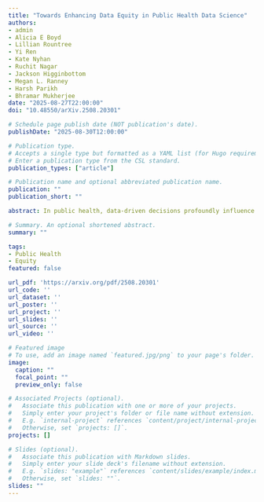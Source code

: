 ```yaml
---
title: "Towards Enhancing Data Equity in Public Health Data Science"
authors:
- admin
- Alicia E Boyd
- Lillian Rountree
- Yi Ren
- Kate Nyhan
- Ruchit Nagar
- Jackson Higginbottom
- Megan L. Ranney
- Harsh Parikh
- Bhramar Mukherjee
date: "2025-08-27T22:00:00"
doi: "10.48550/arXiv.2508.20301"

# Schedule page publish date (NOT publication's date).
publishDate: "2025-08-30T12:00:00"

# Publication type.
# Accepts a single type but formatted as a YAML list (for Hugo requirements).
# Enter a publication type from the CSL standard.
publication_types: ["article"]

# Publication name and optional abbreviated publication name.
publication: ""
publication_short: ""

abstract: In public health, data-driven decisions profoundly influence policies, interventions, and prevention strategies. However, acute disparities in data representation across populations persist, often leading to skewed insights and suboptimal decisions. Recognizing, quantifying, and addressing these challenges require a structured roadmap that integrates insights across domains — including, but not limited to, public health data science and computer science — and critically examines these insights through reflexivity and critical theory. This need has brought increasing attention to the concept of data equity, which offers a guiding framework for addressing systemic bias in data use. Data equity aims to ensure the fair and inclusive representation, collection, and use of data to prevent the introduction or exacerbation of systemic biases that could lead to invalid downstream inference and decisions. We highlight the urgency of this issue by presenting three public health examples where the acute lack of representative datasets and skewed knowledge adversely affect decision-making across diverse sub-groups. The challenges illustrated in these examples mirror broader concerns raised in both public health and computer science literature. While existing public health literature emphasizes the paucity of high-quality data from specific sub-populations, computer science and statistical literature offer general criteria and metrics for assessing biases in data and modeling systems. Building upon foundational concepts from these fields, we propose a working definition of public health data equity and introduce a structured framework for self-auditing public health data science practices. This framework integrates core principles from computational science, such as fairness, accountability, transparency, ethics, privacy, and confidentiality, with key public health considerations, including selection bias, representativeness, generalizability, causality, and information bias. Our framework aims to guide public health researchers in evaluating and improving equity throughout the entire data life cycle: from design and collection, to measurement, analysis, interpretation, and translation. By fundamentally embedding data equity within public health research and practice, this work provides a multidisciplinary pathway toward ensuring that data-driven policies, artificial intelligence innovations, and emerging technologies foster improved health outcomes and well-being for all populations. We conclude by emphasizing the critical understanding that, although data equity is an essential first step, it does not inherently guarantee information, learning, or decision equity.

# Summary. An optional shortened abstract.
summary: ""

tags:
- Public Health
- Equity
featured: false

url_pdf: 'https://arxiv.org/pdf/2508.20301'
url_code: ''
url_dataset: ''
url_poster: ''
url_project: ''
url_slides: ''
url_source: ''
url_video: ''

# Featured image
# To use, add an image named `featured.jpg/png` to your page's folder. 
image:
  caption: ""
  focal_point: ""
  preview_only: false

# Associated Projects (optional).
#   Associate this publication with one or more of your projects.
#   Simply enter your project's folder or file name without extension.
#   E.g. `internal-project` references `content/project/internal-project/index.md`.
#   Otherwise, set `projects: []`.
projects: []

# Slides (optional).
#   Associate this publication with Markdown slides.
#   Simply enter your slide deck's filename without extension.
#   E.g. `slides: "example"` references `content/slides/example/index.md`.
#   Otherwise, set `slides: ""`.
slides: ""
---
```

